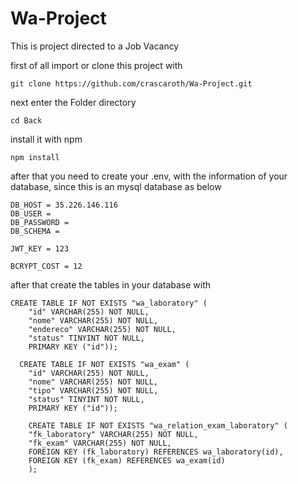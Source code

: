 # Wa-Project

This is project directed to a Job Vacancy

first of all import or clone this project with

~~~
git clone https://github.com/crascaroth/Wa-Project.git
~~~

next enter the Folder directory

~~~
cd Back
~~~

install it with npm

~~~
npm install
~~~

after that you need to create your .env, with the information of your database, since this is an mysql database as below

~~~ Database Configuration
DB_HOST = 35.226.146.116
DB_USER = 
DB_PASSWORD = 
DB_SCHEMA = 

JWT_KEY = 123

BCRYPT_COST = 12
~~~

after that create the tables in your database with

~~~
CREATE TABLE IF NOT EXISTS "wa_laboratory" (
    "id" VARCHAR(255) NOT NULL,
    "nome" VARCHAR(255) NOT NULL,
    "endereco" VARCHAR(255) NOT NULL,
    "status" TINYINT NOT NULL,
    PRIMARY KEY ("id"));
  
  CREATE TABLE IF NOT EXISTS "wa_exam" (
    "id" VARCHAR(255) NOT NULL,
    "nome" VARCHAR(255) NOT NULL,
    "tipo" VARCHAR(255) NOT NULL,
    "status" TINYINT NOT NULL,
    PRIMARY KEY ("id"));
    
    CREATE TABLE IF NOT EXISTS "wa_relation_exam_laboratory" (
    "fk_laboratory" VARCHAR(255) NOT NULL,
    "fk_exam" VARCHAR(255) NOT NULL,
    FOREIGN KEY (fk_laboratory) REFERENCES wa_laboratory(id),
    FOREIGN KEY (fk_exam) REFERENCES wa_exam(id)
    );
~~~

